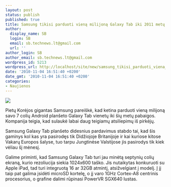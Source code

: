 ```yaml
---
layout: post
status: publish
published: true
title: Samsung tikisi parduoti vieną milijoną Galaxy Tab iki 2011 metų
author:
  display_name: SB
  login: SB
  email: sb.technews.lt@gmail.com
  url: ''
author_login: SB
author_email: sb.technews.lt@gmail.com
wordpress_id: 5213
wordpress_url: http://localhost/site/new/samsung_tikisi_parduoti_viena_milijona_galaxy_tab_iki_2011_metu/
date: '2010-11-04 16:51:40 +0200'
date_gmt: '2010-11-04 16:51:40 +0200'
categories:
- Naujienos
---
```

<div class="imgright"><img src="http://www.part.lt/img/0eabc52aca93fed9075dc362d1f5735e863.jpg"  /></div>
<p>Pietų Korėjos gigantas Samsung pareiškė, kad ketina parduoti vieną milijoną savo 7 colių Android planšeto Galaxy Tab vienetų iki šių metų pabaigos. Kompanija teigia, kad sulaukė labai daug teigiamų atsiliepimų iš pirkėjų.</p>
<p>Samsung Galaxy Tab planšeto didesnius pardavimus stabdo tai, kad šis gaminys kol kas yra pasirodęs tik Didžiojoje Britanijoje ir kai kuriose kitose Vakarų Europos šalyse, tuo tarpu Jungtinėse Valstijose jis pasirodys tik kiek vėliau šį mėnesį.</p>
<p>Galime priminti, kad Samsung Galaxy Tab turi jau minėtą septynių colių ekraną, kurio rezoliucija siekia 1024x600 taško. Jis nutaikytas konkuruoti su Apple iPad, tad turi integruotą 16 ar 32GB atmintį, atsižvelgiant į modelį. Į jį taip pat galima įsidėti microSD kortelę, o jį varo 1GHz Cortex-A8 centrinis procesorius, o grafine dalimi rūpinasi PowerVR SGX640 lustas.<br /></p>
